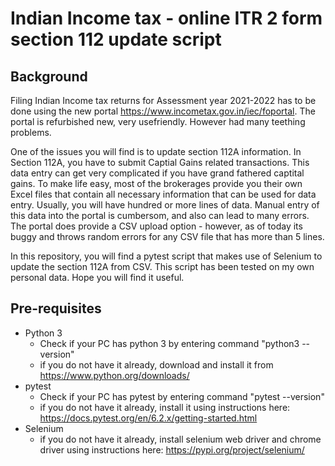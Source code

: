 # Indian Income tax - online ITR 2 form section 112 update script 
## Background
Filing Indian Income tax returns for Assessment year 2021-2022 has to be done using the new portal https://www.incometax.gov.in/iec/foportal.  The portal is refurbished new, very usefriendly.  However had many teething problems.  

One of the issues you will find is to update section 112A information.  In Section 112A, you have to submit Captial Gains related transactions.  This data entry can get very complicated if you have grand fathered captital gains. To make life easy, most of the brokerages provide you their own Excel files that contain all necessary information that can be used for data entry.  Usually, you will have hundred or more lines of data.  Manual entry of this data into the portal is cumbersom, and also can lead to many errors.  The portal does provide a CSV upload option - however, as of today its buggy and throws random errors for any CSV file that has more than 5 lines.

In this repository, you will find a pytest script that makes use of Selenium to update the section 112A from CSV.  This script has been tested on my own personal data.  Hope you will find it useful.

## Pre-requisites
- Python 3 
  - Check if your PC has python 3 by entering command "python3 --version" 
  - if you do not have it already, download and install it from https://www.python.org/downloads/
- pytest
  - Check if your PC has pytest by entering command "pytest --version"
  - if you do not have it already, install it using instructions here: https://docs.pytest.org/en/6.2.x/getting-started.html
- Selenium
  - if you do not have it already, install selenium web driver and chrome driver using instructions here: https://pypi.org/project/selenium/
